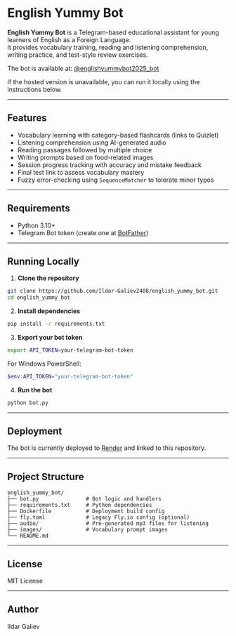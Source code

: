 # English Yummy Bot

**English Yummy Bot** is a Telegram-based educational assistant for young learners of English as a Foreign Language.  
It provides vocabulary training, reading and listening comprehension, writing practice, and test-style review exercises.

The bot is available at: [@englishyummybot2025_bot](https://t.me/englishyummybot2025_bot)

If the hosted version is unavailable, you can run it locally using the instructions below.

---

## Features

- Vocabulary learning with category-based flashcards (links to Quizlet)
- Listening comprehension using AI-generated audio
- Reading passages followed by multiple choice
- Writing prompts based on food-related images
- Session progress tracking with accuracy and mistake feedback
- Final test link to assess vocabulary mastery
- Fuzzy error-checking using `SequenceMatcher` to tolerate minor typos

---

## Requirements

- Python 3.10+
- Telegram Bot token (create one at [BotFather](https://t.me/BotFather))

---

## Running Locally

1. **Clone the repository**
```bash
git clone https://github.com/Ildar-Galiev2408/english_yummy_bot.git
cd english_yummy_bot
```

2. **Install dependencies**
```bash
pip install -r requirements.txt
```

3. **Export your bot token**
```bash
export API_TOKEN=your-telegram-bot-token
```
For Windows PowerShell:
```powershell
$env:API_TOKEN="your-telegram-bot-token"
```

4. **Run the bot**
```bash
python bot.py
```

---

## Deployment

The bot is currently deployed to [Render](https://render.com) and linked to this repository.

---

## Project Structure

```
english_yummy_bot/
├── bot.py               # Bot logic and handlers
├── requirements.txt     # Python dependencies
├── Dockerfile           # Deployment build config
├── fly.toml             # Legacy Fly.io config (optional)
├── audio/               # Pre-generated mp3 files for listening
├── images/              # Vocabulary prompt images
└── README.md
```

---

## License

MIT License

---

## Author

Ildar Galiev  
